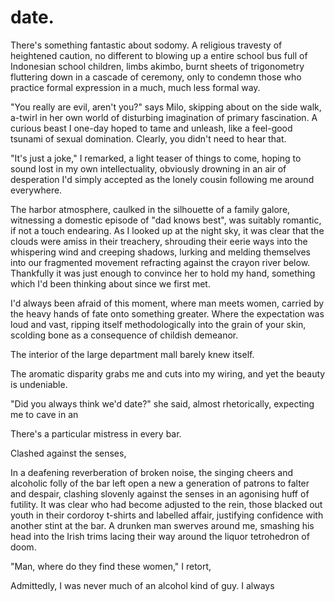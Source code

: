 # date.

<!-- Walk down the promenade -->

There's something fantastic about sodomy. A religious travesty of heightened caution, no different to blowing up a entire school bus full of Indonesian school children, limbs akimbo, burnt sheets of trigonometry fluttering down in a cascade of ceremony, only to condemn those who practice formal expression in a much, much less formal way.

"You really are evil, aren't you?" says Milo, skipping about on the side walk, a-twirl in her own world of disturbing imagination of primary fascination. A curious beast I one-day hoped to tame and unleash, like a feel-good tsunami of sexual domination. Clearly, you didn't need to hear that.

"It's just a joke," I remarked, a light teaser of things to come, hoping to sound lost in my own intellectuality, obviously drowning in an air of desperation I'd simply accepted as the lonely cousin following me around everywhere.

The harbor atmosphere, caulked in the silhouette of a family galore, witnessing a domestic episode of "dad knows best", was suitably romantic, if not a touch endearing. As I looked up at the night sky, it was clear that the clouds were amiss in their treachery, shrouding their eerie ways into the whispering wind and creeping shadows, lurking and melding themselves into our fragmented movement refracting against the crayon river below. Thankfully it was just enough to convince her to hold my hand, something which I'd been thinking about since we first met.

I'd always been afraid of this moment, where man meets women, carried by the heavy hands of fate onto something greater. Where the expectation was loud and vast, ripping itself methodologically into the grain of your skin, scolding bone as a consequence of childish demeanor.

The interior of the large department mall barely knew itself.

The aromatic disparity grabs me and cuts into my wiring, and yet the beauty is undeniable.

"Did you always think we'd date?" she said, almost rhetorically, expecting me to cave in an


<!-- Talk about the fantasy of Milo. How he likes the idea of her, but isn't really into her. -->

<!-- Talk about the true romance of it. -->


<!-- The Movies  -->




<!-- At Bar -->

There's a particular mistress in every bar.

Clashed against the senses,


In a deafening reverberation of broken noise, the singing cheers and alcoholic folly of the bar left open a new a generation of patrons to falter and despair, clashing slovenly against the senses in an agonising huff of futility. It was clear who had become adjusted to the rein, those blacked out youth in their cordoroy t-shirts and labelled affair, justifying confidence with another stint at the bar. A drunken man swerves around me, smashing his head into the Irish trims lacing their way around the liquor tetrohedron of doom.


"Man, where do they find these women," I retort,



Admittedly, I was never much of an alcohol kind of guy. I always

